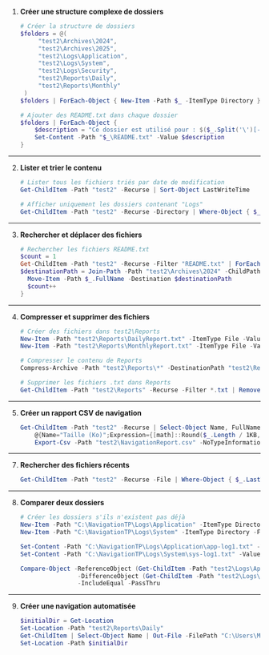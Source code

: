 
1. **Créer une structure complexe de dossiers**
   ```powershell
   # Créer la structure de dossiers
   $folders = @(
        "test2\Archives\2024",
        "test2\Archives\2025",
        "test2\Logs\Application",
        "test2\Logs\System",
        "test2\Logs\Security",
        "test2\Reports\Daily",
        "test2\Reports\Monthly"
    )
   $folders | ForEach-Object { New-Item -Path $_ -ItemType Directory }

   # Ajouter des README.txt dans chaque dossier
   $folders | ForEach-Object {
       $description = "Ce dossier est utilisé pour : $($_.Split('\')[-1])"
       Set-Content -Path "$_\README.txt" -Value $description
   }
   ```

---

2. **Lister et trier le contenu**
   ```powershell
   # Lister tous les fichiers triés par date de modification
   Get-ChildItem -Path "test2" -Recurse | Sort-Object LastWriteTime

   # Afficher uniquement les dossiers contenant "Logs"
   Get-ChildItem -Path "test2" -Recurse -Directory | Where-Object { $_.Name -like "*Logs*" }
   ```

---

3. **Rechercher et déplacer des fichiers**
   ```powershell
   # Rechercher les fichiers README.txt
   $count = 1
   Get-ChildItem -Path "test2" -Recurse -Filter "README.txt" | ForEach-Object {
   $destinationPath = Join-Path -Path "test2\Archives\2024" -ChildPath ($_.BaseName + "_" + $count + $_.Extension)
     Move-Item -Path $_.FullName -Destination $destinationPath
     $count++
   }
   ```

---

4. **Compresser et supprimer des fichiers**
   ```powershell
   # Créer des fichiers dans test2\Reports
   New-Item -Path "test2\Reports\DailyReport.txt" -ItemType File -Value "Rapport quotidien"
   New-Item -Path "test2\Reports\MonthlyReport.txt" -ItemType File -Value "Rapport mensuel"

   # Compresser le contenu de Reports
   Compress-Archive -Path "test2\Reports\*" -DestinationPath "test2\ReportsBackup.zip"

   # Supprimer les fichiers .txt dans Reports
   Get-ChildItem -Path "test2\Reports" -Recurse -Filter *.txt | Remove-Item
   ```

---

5. **Créer un rapport CSV de navigation**
   ```powershell
   Get-ChildItem -Path "test2" -Recurse | Select-Object Name, FullName, `
       @{Name="Taille (Ko)";Expression={[math]::Round($_.Length / 1KB, 2)}}, LastWriteTime |
       Export-Csv -Path "test2\NavigationReport.csv" -NoTypeInformation
   ```


---

7. **Rechercher des fichiers récents**
   ```powershell
   Get-ChildItem -Path "test2" -Recurse -File | Where-Object { $_.LastWriteTime -gt (Get-Date).AddDays(-30) }
   ```

---

8. **Comparer deux dossiers**
   ```powershell
   # Créer les dossiers s'ils n'existent pas déjà
   New-Item -Path "C:\NavigationTP\Logs\Application" -ItemType Directory -Force
   New-Item -Path "C:\NavigationTP\Logs\System" -ItemType Directory -Force

   Set-Content -Path "C:\NavigationTP\Logs\Application\app-log1.txt" -Value "Application Log 1"
   Set-Content -Path "C:\NavigationTP\Logs\System\sys-log1.txt" -Value "System Log 1"

   Compare-Object -ReferenceObject (Get-ChildItem -Path "test2\Logs\Application" | Select-Object -ExpandProperty Name) `
                   -DifferenceObject (Get-ChildItem -Path "test2\Logs\System" | Select-Object -ExpandProperty Name) `
                   -IncludeEqual -PassThru
   ```

---

9. **Créer une navigation automatisée**
    ```powershell
    $initialDir = Get-Location
    Set-Location -Path "test2\Reports\Daily"
    Get-ChildItem | Select-Object Name | Out-File -FilePath "C:\Users\Moham\Documents\formation\scripting-powershell\test2\Reports\Daily\summary.txt"
    Set-Location -Path $initialDir
    ```